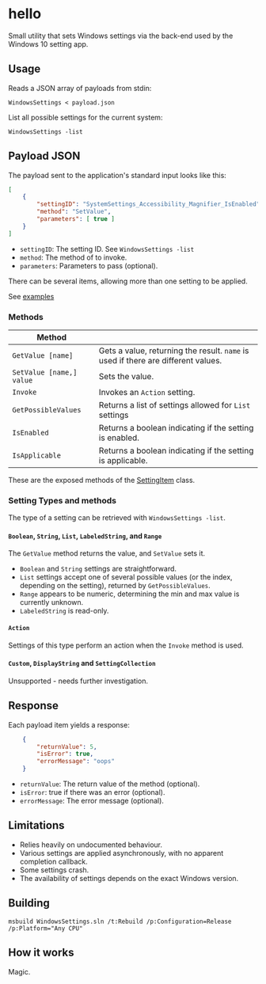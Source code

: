 # hello

Small utility that sets Windows settings via the back-end used by the Windows 10 setting app.

## Usage

Reads a JSON array of payloads from stdin:

    WindowsSettings < payload.json

List all possible settings for the current system:

    WindowsSettings -list


## Payload JSON

The payload sent to the application's standard input looks like this:
```json
[
    {
        "settingID": "SystemSettings_Accessibility_Magnifier_IsEnabled",
        "method": "SetValue",
        "parameters": [ true ]
    }
]
```

* `settingID`: The setting ID. See `WindowsSettings -list`
* `method`: The method of  to invoke.
* `parameters`: Parameters to pass (optional).

There can be several items, allowing more than one setting to be applied.

See [examples](./examples)


### Methods

| Method |  |
| --- | --- |
| `GetValue [name]` | Gets a value, returning the result. `name` is used if there are different values. |
| `SetValue [name,] value` | Sets the value. |
| `Invoke` | Invokes an `Action` setting. |
| `GetPossibleValues` | Returns a list of settings allowed for `List` settings |
| `IsEnabled` | Returns a boolean indicating if the setting is enabled. |
| `IsApplicable` | Returns a boolean indicating if the setting is applicable. |

These are the exposed methods of the [SettingItem](WindowsSettings/SettingItem.cs) class.


### Setting Types and methods

The type of a setting can be retrieved with `WindowsSettings -list`.


#### `Boolean`, `String`, `List`, `LabeledString`, and `Range`

The `GetValue` method returns the value, and `SetValue` sets it. 

* `Boolean` and `String` settings are straightforward.
* `List` settings accept one of several possible values (or the index, depending on the setting), returned by `GetPossibleValues`.
* `Range` appears to be numeric, determining the min and max value is currently unknown.
* `LabeledString` is read-only.


#### `Action`

Settings of this type perform an action when the `Invoke` method is used.


#### `Custom`, `DisplayString` and `SettingCollection`

Unsupported - needs further investigation.


## Response

Each payload item yields a response:

```json
    {
        "returnValue": 5,
        "isError": true,
        "errorMessage": "oops"
    }
```

* `returnValue`: The return value of the method (optional).
* `isError`: true if there was an error (optional).
* `errorMessage`: The error message (optional).


## Limitations

* Relies heavily on undocumented behaviour.
* Various settings are applied asynchronously, with no apparent completion callback.
* Some settings crash.
* The availability of settings depends on the exact Windows version.


## Building

    msbuild WindowsSettings.sln /t:Rebuild /p:Configuration=Release /p:Platform="Any CPU"


## How it works

Magic.
